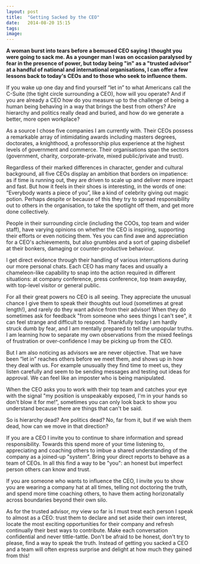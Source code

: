 ```yaml
---
layout: post
title:  "Getting Sacked by the CEO"
date:   2014-08-20 15:15
tags: 
image: 
---
```


**A woman burst into tears before a bemused CEO saying I thought you were going to sack me. As a younger man I was on occasion paralysed by fear in the presence of power, but today being "in" as a "trusted advisor" at a handful of national and international organisations, I can offer a few lessons back to today's CEOs and to those who seek to influence them.** 

If you wake up one day and find yourself “let in” to what Americans call the C-Suite (the tight circle surrounding a CEO), how will you operate? And if you are already a CEO how do you measure up to the challenge of being a human being behaving in a way that brings the best from others? Are hierarchy and politics really dead and buried, and how do we generate a better, more open workplace? 

As a source I chose five companies I am currently with. Their CEOs possess a remarkable array of intimidating awards including masters degrees, doctorates, a knighthood, a professorship plus experience at the highest levels of government and commerce. Their organisations span the sectors (government, charity, corporate-private, mixed public/private and trust). 

Regardless of their marked differences in character, gender and cultural background, all five CEOs display an ambition that borders on impatience: as if time is running out, they are driven to scale up and deliver more impact and fast. But how it feels in their shoes is interesting, in the words of one: “Everybody wants a piece of you”, like a kind of celebrity giving out magic potion. Perhaps despite or because of this they try to spread responsibility out to others in the organisation, to take the spotlight off them, and get more done collectively. 

People in their surrounding circle (including the COOs, top team and wider staff), have varying opinions on whether the CEO is inspiring, supporting their efforts or even noticing them. Yes you can find awe and appreciation for a CEO's achievements, but also grumbles and a sort of gaping disbelief at their bonkers, damaging or counter-productive behaviour.

I get direct evidence through their handling of various interruptions during our more personal chats. Each CEO has many faces and usually a chameleon-like capability to snap into the action required in different situations: at company conference, press conference, top team awayday, with top-level visitor or general public. 

For all their great powers no CEO is all seeing. They appreciate the unusual chance I give them to speak their thoughts out loud (sometimes at great length!), and rarely do they want advice from their advisor! When they do sometimes ask for feedback "from someone who sees things I can't see", it can feel strange and difficult to respond. Thankfully today I am hardly struck dumb by fear, and I am mentally prepared to tell the unpopular truths. I am learning how to separate my own observations from the mixed feelings of frustration or over-confidence I may be picking up from the CEO. 

But I am also noticing as advisors we are never objective. That we have been “let in” reaches others before we meet them, and shows up in how they deal with us. For example unusually they find time to meet us, they listen carefully and seem to be sending messages and testing out ideas for approval. We can feel like an imposter who is being manipulated. 

When the CEO asks you to work with their top team and catches your eye with the signal "my position is unspeakably exposed, I'm in your hands so don't blow it for me!", sometimes you can only look back to show you understand because there are things that can't be said.

So is hierarchy dead? Are politics dead? No, far from it, but if we wish them dead, how can we move in that direction? 

If you are a CEO I invite you to continue to share information and spread responsibility. Towards this spend more of your time listening to, appreciating and coaching others to imbue a shared understanding of the company as a joined-up "system". Bring your direct reports to behave as a team of CEOs. In all this find a way to be "you": an honest but imperfect person others can know and trust.

If you are someone who wants to influence the CEO, I invite you to show you are wearing a company hat at all times, telling not doctoring the truth, and spend more time coaching others, to have them acting horizonatally across boundaries beyond their own silo. 

As for the trusted advisor, my view so far is I must treat each person I speak to almost as a CEO: trust them to declare and set aside their own interest, locate the most exciting opportunities for their company and refresh continually their best ways to contribute. Make each conversation confidential and never tittle-tattle. Don't be afraid to be honest, don't try to please, find a way to speak the truth. Instead of getting you sacked a CEO and a team will often express surprise and delight at how much they gained from this!  

